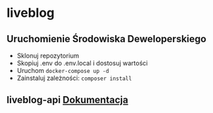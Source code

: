# liveblog


## Uruchomienie Środowiska Deweloperskiego
- Sklonuj repozytorium
- Skopiuj .env do .env.local i dostosuj wartości
- Uruchom
  ```docker-compose up -d```
- Zainstaluj zależności: 
```composer install```

## liveblog-api [Dokumentacja](relation-api/README.md)


